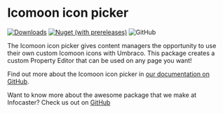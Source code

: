 # Icomoon icon picker

[![Downloads](https://img.shields.io/nuget/dt/UrlTracker?color=ff0069)](https://www.nuget.org/packages/UrlTracker/)
[![Nuget (with prereleases)](https://img.shields.io/nuget/vpre/UrlTracker?color=ffc800)](https://www.nuget.org/packages/UrlTracker/)
![GitHub](https://img.shields.io/github/license/Infocaster/UrlTracker?color=ff0069)

The Icomoon icon picker gives content managers the opportunity to use their own custom Icomoon icons with Umbraco.
This package creates a custom Property Editor that can be used on any page you want!

Find out more about the Icomoon icon picker in [our documentation on GitHub](https://github.com/Infocaster/UrlTracker/).

Want to know more about the awesome package that we make at Infocaster? Check us out on [GitHub](https://github.com/Infocaster)